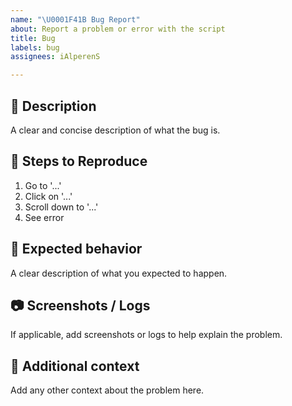 ```yaml
---
name: "\U0001F41B Bug Report"
about: Report a problem or error with the script
title: Bug
labels: bug
assignees: iAlperenS

---
```


## 🧩 Description

A clear and concise description of what the bug is.

## 🔁 Steps to Reproduce

1. Go to '...'
2. Click on '...'
3. Scroll down to '...'
4. See error

## 🧪 Expected behavior

A clear description of what you expected to happen.

## 📷 Screenshots / Logs

If applicable, add screenshots or logs to help explain the problem.

## 🧠 Additional context

Add any other context about the problem here.
